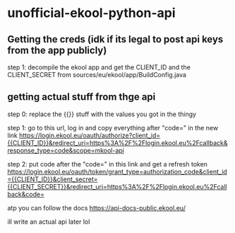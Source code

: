 # unofficial-ekool-python-api

## Getting the creds (idk if its legal to post api keys from the app publicly)
step 1: decompile the ekool app and get the CLIENT_ID and the CLIENT_SECRET from sources/eu/ekool/app/BuildConfig.java

## getting actual stuff from thge api
step 0: replace the {{}} stuff with the values you got in the thingy

step 1: go to this url, log in and copy everything after "code=" in the new link
https://login.ekool.eu/oauth/authorize?client_id={{CLIENT_ID}}&redirect_uri=https%3A%2F%2Flogin.ekool.eu%2Fcallback&response_type=code&scope=mkool-api

step 2: put code after the "code=" in this link and get a refresh token
https://login.ekool.eu/oauth/token/grant_type=authorization_code&client_id={{CLIENT_ID}}&client_secret={{CLIENT_SECRET}}&redirect_uri=https%3A%2F%2Flogin.ekool.eu%2Fcallback&code=

atp you can follow the docs
https://api-docs-public.ekool.eu/

ill write an actual api later lol
